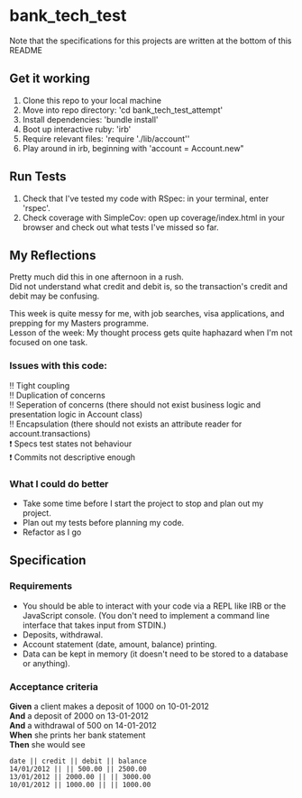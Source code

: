 # bank_tech_test

Note that the specifications for this projects are written at the bottom of this README  

## Get it working
1. Clone this repo to your local machine  
2. Move into repo directory: 'cd bank_tech_test_attempt'  
3. Install dependencies: 'bundle install'  
4. Boot up interactive ruby: 'irb'
5. Require relevant files: 'require './lib/account''
6. Play around in irb, beginning with 'account = Account.new"

## Run Tests
1. Check that I've tested my code with RSpec: in your terminal, enter 'rspec'.  
2. Check coverage with SimpleCov: open up coverage/index.html in your browser and check out what tests I've missed so far.

## My Reflections
Pretty much did this in one afternoon in a rush.  
Did not understand what credit and debit is, so the transaction's credit and debit may be confusing.  

This week is quite messy for me, with job searches, visa applications, and prepping for my Masters programme.  
Lesson of the week: My thought process gets quite haphazard when I'm not focused on one task.  

### Issues with this code:  
:bangbang: Tight coupling  
:bangbang: Duplication of concerns  
:bangbang: Seperation of concerns (there should not exist business logic and presentation logic in Account class)  
:bangbang: Encapsulation (there should not exists an attribute reader for account.transactions)  
:heavy_exclamation_mark: Specs test states not behaviour  
:heavy_exclamation_mark: Commits not descriptive enough

### What I could do better
- Take some time before I start the project to stop and plan out my project.
- Plan out my tests before planning my code.
- Refactor as I go
  
## Specification

### Requirements

* You should be able to interact with your code via a REPL like IRB or the JavaScript console.  (You don't need to implement a command line interface that takes input from STDIN.)
* Deposits, withdrawal.
* Account statement (date, amount, balance) printing.
* Data can be kept in memory (it doesn't need to be stored to a database or anything).

### Acceptance criteria

**Given** a client makes a deposit of 1000 on 10-01-2012  
**And** a deposit of 2000 on 13-01-2012  
**And** a withdrawal of 500 on 14-01-2012  
**When** she prints her bank statement  
**Then** she would see

```
date || credit || debit || balance
14/01/2012 || || 500.00 || 2500.00
13/01/2012 || 2000.00 || || 3000.00
10/01/2012 || 1000.00 || || 1000.00
```
